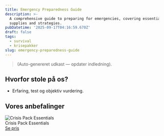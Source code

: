 ```yaml
---
title: Emergency Preparedness Guide
description: >-
  A comprehensive guide to preparing for emergencies, covering essential
  supplies and strategies.
pubDatetime: '2025-09-17T04:16:59.670Z'
draft: false
tags:
  - survival
  - krisepakker
slug: emergency-preparedness-guide
---
```

> (Auto-genereret udkast — opdater indledning).

## Hvorfor stole på os?
- Erfaring, test og objektiv vurdering.

## Vores anbefalinger


<!-- Auto: Affiliate-kort fra Products/SKUs -->

<div class="aff-card"><img src="abstract_15.png (https://v5.airtableusercontent.com/v3/u/45/45/1758096000000/pg9sWF4TRBXDKjwI6VDa5Q/YbE8DvTZ4gTDzqgNYjdyg3jclNtWXOZIbc7kQivWFZMnBicN2m6AR4_9VbUqR7jLOnJUTbgMOU5dVnG1WfI1HS31v4MZm0apUSXIbAgoL2wthjiHmF5v3LpFVBicn7J9j1ShPh6jE3PZ2L-N2evOYcuE1udzD0MrAEiEMzr9YNw/Njl-GeXQxLthw78LWunWrzStHupNf_iIpEKFYXaA9Ns)" alt="Crisis Pack Essentials" class="aff-card__img" /><div class="aff-card__meta"><div class="aff-card__title">Crisis Pack Essentials</div><a class="aff-btn" href="https://affiliate.homeessentialsee62.com/deal789?utm_source=klartilalt&utm_medium=affiliate&subid=emergency-preparedness-guide-2025-09-17" rel="sponsored nofollow noopener" target="_blank">Se pris</a></div></div>

